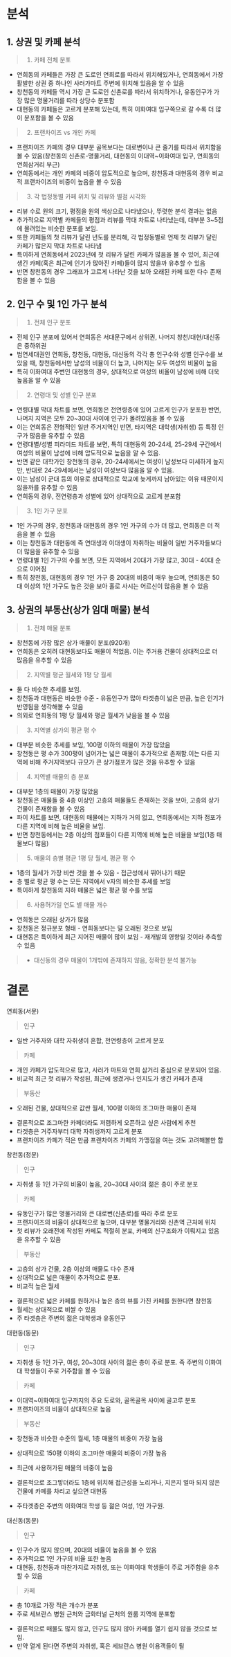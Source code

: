 # 분석
## 1. 상권 및 카페 분석

> 1) 카페 전체 분포
- 연희동의 카페들은 가장 큰 도로인 연희로를 따라서 위치해있거나, 연희동에서 가장 활발한 상권 중 하나인 사러가마트 주변에 위치해 있음을 알 수 있음
- 창천동의 카페들 역시 가장 큰 도로인 신촌로를 따라서 위치하거나, 유동인구가 가장 많은 명물거리를 따라 상당수 분포함
- 대현동의 카페들은 고르게 분포해 있는데, 특히 이화여대 입구쪽으로 갈 수록 더 많이 분포함을 볼 수 있음

> 2) 프랜차이즈 vs 개인 카페
- 프랜차이즈 카페의 경우 대부분 골목보다는 대로변이나 큰 줄기를 따라서 위치함을 볼 수 있음(창천동의 신촌로-명물거리, 대현동의 이대역~이화여대 입구, 연희동의 연희삼거리 부근)
- 연희동에서는 개인 카페의 비중이 압도적으로 높으며, 창천동과 대현동의 경우 비교적 프랜차이즈의 비중이 높음을 볼 수 있음

> 3) 각 법정동별 카페 위치 및 리뷰와 별점 시각화
 - 리뷰 수로 원의 크기, 평점을 원의 색상으로 나타냈으나, 뚜렷한 분석 결과는 없음
 - 추가적으로 지역별 카페들의 평점과 리뷰를 막대 차트로 나타냈는데, 대부분 3~5점에 몰려있는 비슷한 분포를 보임.
 - 또한 카페들의 첫 리뷰가 달린 년도를 분리해, 각 법정동별로 언제 첫 리뷰가 달린 카페가 많은지 막대 차트로 나타냄
- 특이하게 연희동에서 2023년에 첫 리뷰가 달린 카페가 많음을 볼 수 있어, 최근에 생긴 카페(혹은 최근에 인기가 많아진 카페)들이 많지 않을까 유추할 수 있음
- 반면 창천동의 경우 그래프가 고르게 나타난 것을 보아 오래된 카페 또한 다수 존재함을 볼 수 있음

## 2. 인구 수 및 1인 가구 분석

> 1) 전체 인구 분포
 - 전체 인구 분포에 있어서 연희동은 서대문구에서 상위권, 나머지 창천/대현/대신동은 중하위권
 - 범연세대권인 연희동, 창천동, 대현동, 대신동의 각각 총 인구수와 성별 인구수를 보았을 때, 창천동에서만 남성의 비율이 더 높고, 나머지는 모두 여성의 비율이 높음
- 특히 이화여대 주변인 대현동의 경우, 상대적으로 여성의 비율이 남성에 비해 더욱 높음을 알 수 있음

> 2) 연령대 및 성별 인구 분포
 - 연령대별 막대 차트를 보면, 연희동은 전연령층에 있어 고르게 인구가 분포한 반면, 나머지 지역은 모두 20~30대 사이에 인구가 몰려있음을 볼 수 있음
- 이는 연희동은 전형적인 일반 주거지역인 반면, 타지역은 대학생(자취생) 등 특정 인구가 많음을 유추할 수 있음
 - 연령대별/성별 피라미드 차트를 보면, 특히 대현동의 20-24세, 25-29세 구간에서 여성의 비율이 남성에 비해 압도적으로 높음을 알 수 있음.
 - 반면 같은 대학가인 창천동의 경우, 20-24세에서는 여성이 남성보다 미세하게 높지만, 반대로 24-29세에서는 남성이 여성보다 많음을 알 수 있음.
- 이는 남성이 군대 등의 이유로 상대적으로 학교에 늦게까지 남아있는 이유 때문이지 않을까를 유추할 수 있음
 - 연희동의 경우, 전연령층과 성별에 있어 상대적으로 고르게 분포함

 > 3) 1인 가구 분포
 - 1인 가구의 경우, 창천동과 대현동의 경우 1인 가구의 수가 더 많고, 연희동은 더 적음을 볼 수 있음
- 이는 창천동과 대현동에 즉 연대생과 이대생이 자취하는 비율이 일반 거주자들보다 더 많음을 유추할 수 있음
 - 연령대별 1인 가구의 수를 보면, 모든 지역에서 20대가 가장 많고, 30대 - 40대 순으로 이어짐
- 특히 창천동, 대현동의 경우 1인 가구 중 20대의 비중이 매우 높으며, 연희동은 50대 이상의 1인 가구도 높은 것을 보아 홀로 사시는 어르신이 많음을 볼 수 있음

## 3. 상권의 부동산(상가 임대 매물) 분석

> 1) 전체 매물 분포
* 창천동에 가장 많은 상가 매물이 분포(920개)
* 연희동은 오히려 대현동보다도 매물이 적었음. 이는 주거용 건물이 상대적으로 더 많음을 유추할 수 있음

> 2) 지역별 평균 월세와 1평 당 월세
 * 둘 다 비슷한 추세를 보임.
* 창천동과 대현동은 비슷한 수준 - 유동인구가 많아 타겟층이 넓은 만큼, 높은 인기가 반영됨을 생각해볼 수 있음
* 의외로 연희동의 1평 당 월세와 평균 월세가 낮음을 볼 수 있음

> 3) 지역별 상가의 평균 평 수
 *  대부분 비슷한 추세를 보임, 100평 이하의 매물이 가장 많았음
* 창천동은 평 수가 300평이 넘어가는 넓은 매물이 추가적으로 존재함.이는 다른 지역에 비해 주거지역보다 규모가 큰 상가점포가 많은 것을 유추할 수 있음

> 4) 지역별 매물의 층 분포
 * 대부분 1층의 매물이 가장 많았음
* 창천동은 매물들 중 4층 이상인 고층의 매물들도 존재하는 것을 보아, 고층의 상가 건물이 존재함을 볼 수 있음
* 파이 차트를 보면, 대현동의 매물에는 지하가 거의 없고, 연희동에서는 지하 점포가 다른 지역에 비해 높은 비율을 보임.
* 반면 창천동에서는 2층 이상의 점포들이 다른 지역에 비해 높은 비율을 보임(1층 매물보다 많음)

> 5) 매물의 층별 평균 1평 당 월세, 평균 평 수
 * 1층의 월세가 가장 비싼 것을 볼 수 있음 - 접근성에서 뛰어나기 때문
 * 층 별로 평균 평 수는 모든 지역에서 v자의 비슷한 추세를 보임
*  특이하게 창천동의 지하 매물은 넓은 평균 평 수를 보임

> 6) 사용허가일 연도 별 매물 개수
* 연희동은 오래된 상가가 많음
* 창천동은 정규분포 형태 - 연희동보다는 덜 오래된 것으로 보임
* 대현동은 특이하게 최근 지어진 매물이 많이 보임 - 재개발의 영향일 것이라 추측할 수 있음

> + 대신동의 경우 매물이 1개밖에 존재하지 않음, 정확한 분석 불가능

# 결론
연희동(서문)
 > 인구
- 일반 거주자와 대학 자취생이 혼합, 전연령층이 고르게 분포
 > 카페
- 개인 카페가 압도적으로 많고, 사러가 마트와 연희 삼거리 중심으로 분포되어 있음.
- 비교적 최근 첫 리뷰가 작성된, 최근에 생겼거나 인지도가 생긴 카페가 존재
 > 부동산
- 오래된 건물, 상대적으로 값싼 월세, 100평 이하의 조그마한 매물이 존재

* 결론적으로 조그마한 카페더라도 저렴하게 오픈하고 싶은 사람에게 추천
* 타겟층은 거주자부터 대학 자취생까지 고르게 분포
* 프랜차이즈 카페가 적은 만큼 프랜차이즈 카페의 가맹점을 여는 것도 고려해볼만 함

창천동(정문)
 > 인구 
- 자취생 등 1인 가구의 비율이 높음, 20~30대 사이의 젊은 층이 주로 분포
 > 카페
- 유동인구가 많은 명물거리와 큰 대로변(신촌로)를 따라 주로 분포
- 프랜차이즈의 비율이 상대적으로 높으며, 대부분 명물거리와 신촌역 근처에 위치
- 첫 리뷰가 오래전에 작성된 카페도 적절히 분포, 카페의 신구조화가 이뤄지고 있음을 유추할 수 있음
 > 부동산
- 고층의 상가 건물, 2층 이상의 매물도 다수 존재
- 상대적으로 넓은 매물이 추가적으로 분포.
- 비교적 높은 월세

* 결론적으로 넓은 카페를 원하거나 높은 층의 뷰를 가진 카페를 원한다면 창천동
* 월세는 상대적으로 비쌀 수 있음
* 주 타겟층은 주변의 젊은 대학생과 유동인구

대현동(동문)
 > 인구
* 자취생 등 1인 가구, 여성, 20~30대 사이의 젊은 층이 주로 분포. 즉 주변의 이화여대 학생들이 주로 거주함을 볼 수 있음
 > 카페
* 이대역~이화여대 입구까지의 주요 도로와, 골목골목 사이에 골고루 분포
* 프랜차이즈의 비율이 상대적으로 높음
 > 부동산
* 창천동과 비슷한 수준의 월세, 1층 매물의 비중이 가장 높음
* 상대적으로 150평 이하의 조그마한 매물의 비중이 가장 높음
* 최근에 사용허가된 매물의 비중이 높음

* 결론적으로 조그맣더라도 1층에 위치해 접근성을 노리거나, 지은지 얼마 되지 않은 건물에 카페를 차리고 싶으면 대현동
* 주타겟층은 주변의 이화여대 학생 등 젊은 여성, 1인 가구원.

대신동(동문)
 > 인구
- 인구수가 많지 않으며, 20대의 비율이 높음을 볼 수 있음
- 추가적으로 1인 가구의 비율 또한 높음
- 대현동, 창천동과 마찬가지로 자취생, 또는 이화여대 학생들이 주로 거주함을 유추할 수 있음
 > 카페
- 총 10개로 가장 적은 개수가 분포
- 주로 세브란스 병원 근처와 금화터널 근처의 원룸 지역에 분포함

* 결론적으로 매물도 많지 않고, 인구도 많지 않아 카페를 열기 쉽지 않을 것으로 보임.
* 만약 열게 된다면 주변의 자취생, 혹은 세브란스 병원 이용객들이 될 


